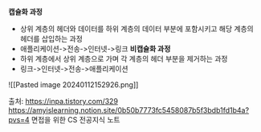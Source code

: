 **캡슐화 과정**
- 상위 계층의 헤더와 데이터를 하위 계층의 데이터 부분에 포함시키고 해당 계층의 헤더를 삽입하는 과정
- 애플리케이션->전송->인터넷->링크
**비캡슐화 과정**
- 하위 계층에서 상위 계층으로 가며 각 계층의 헤더 부분을 제거하는 과정
- 링크->인터넷->전송->애플리케이션

![[Pasted image 20240112152926.png]]

출처: 
https://inpa.tistory.com/329
https://amyislearning.notion.site/0b50b7773fc5458087b5f3bdb1fd1b4a?pvs=4
면접을 위한 CS 전공지식 노트